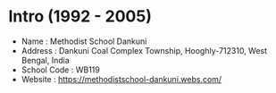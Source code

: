 # Intro (1992 - 2005)
* Name : Methodist School Dankuni
* Address : Dankuni Coal Complex Township, Hooghly-712310, West Bengal, India
* School Code : WB119
* Website : https://methodistschool-dankuni.webs.com/
